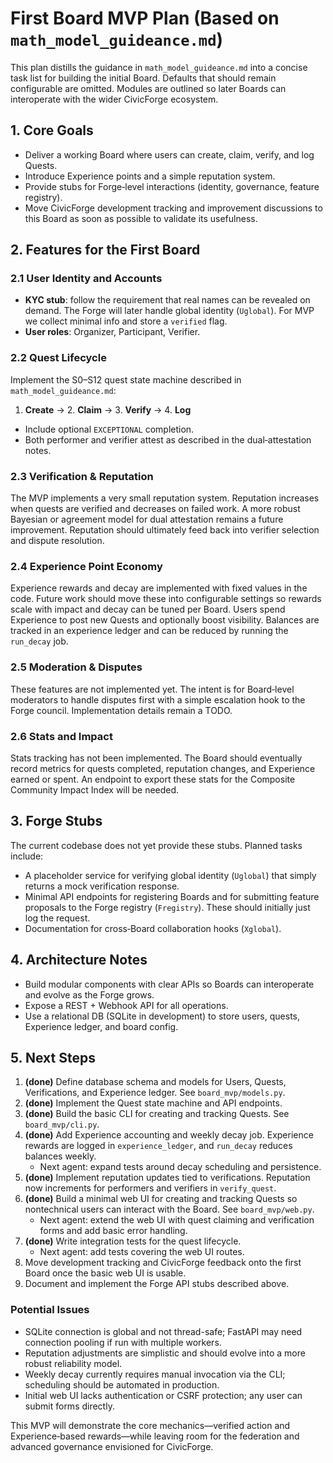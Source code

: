 # First Board MVP Plan (Based on `math_model_guideance.md`)
This plan distills the guidance in `math_model_guideance.md` into a concise task list for building the initial Board. Defaults that should remain configurable are omitted. Modules are outlined so later Boards can interoperate with the wider CivicForge ecosystem.

## 1. Core Goals
- Deliver a working Board where users can create, claim, verify, and log Quests.
- Introduce Experience points and a simple reputation system.
- Provide stubs for Forge‑level interactions (identity, governance, feature registry).
- Move CivicForge development tracking and improvement discussions to this Board as soon as possible to validate its usefulness.

## 2. Features for the First Board

### 2.1 User Identity and Accounts
- **KYC stub**: follow the requirement that real names can be revealed on demand. The Forge will later handle global identity (`Uglobal`). For MVP we collect minimal info and store a `verified` flag.
- **User roles**: Organizer, Participant, Verifier. 

### 2.2 Quest Lifecycle
Implement the S0–S12 quest state machine described in `math_model_guideance.md`:
1. **Create** → 2. **Claim** → 3. **Verify** → 4. **Log**
- Include optional `EXCEPTIONAL` completion.
- Both performer and verifier attest as described in the dual‑attestation notes.

### 2.3 Verification & Reputation
The MVP implements a very small reputation system. Reputation increases when
quests are verified and decreases on failed work. A more robust Bayesian or
agreement model for dual attestation remains a future improvement.
Reputation should ultimately feed back into verifier selection and dispute
resolution.

### 2.4 Experience Point Economy
Experience rewards and decay are implemented with fixed values in the code.
Future work should move these into configurable settings so rewards scale with
impact and decay can be tuned per Board. Users spend Experience to post new
Quests and optionally boost visibility. Balances are tracked in an experience
ledger and can be reduced by running the `run_decay` job.

### 2.5 Moderation & Disputes
These features are not implemented yet. The intent is for Board‑level
moderators to handle disputes first with a simple escalation hook to the Forge
council. Implementation details remain a TODO.

### 2.6 Stats and Impact
Stats tracking has not been implemented. The Board should eventually record
metrics for quests completed, reputation changes, and Experience earned or
spent. An endpoint to export these stats for the Composite Community Impact
Index will be needed.

## 3. Forge Stubs
The current codebase does not yet provide these stubs. Planned tasks include:
- A placeholder service for verifying global identity (`Uglobal`) that simply returns a mock verification response.
- Minimal API endpoints for registering Boards and for submitting feature proposals to the Forge registry (`Fregistry`). These should initially just log the request.
- Documentation for cross‑Board collaboration hooks (`Xglobal`).

## 4. Architecture Notes
- Build modular components with clear APIs so Boards can interoperate and evolve as the Forge grows.
- Expose a REST + Webhook API for all operations.
- Use a relational DB (SQLite in development) to store users, quests, Experience ledger, and board config.

## 5. Next Steps
1. **(done)** Define database schema and models for Users, Quests, Verifications, and Experience ledger. See `board_mvp/models.py`.
2. **(done)** Implement the Quest state machine and API endpoints.
3. **(done)** Build the basic CLI for creating and tracking Quests. See `board_mvp/cli.py`.
4. **(done)** Add Experience accounting and weekly decay job. Experience rewards
   are logged in `experience_ledger`, and `run_decay` reduces balances weekly.
   * Next agent: expand tests around decay scheduling and persistence.
5. **(done)** Implement reputation updates tied to verifications. Reputation now
   increments for performers and verifiers in `verify_quest`.
6. **(done)** Build a minimal web UI for creating and tracking Quests so
   nontechnical users can interact with the Board. See `board_mvp/web.py`.
   * Next agent: extend the web UI with quest claiming and verification forms and
     add basic error handling.
7. **(done)** Write integration tests for the quest lifecycle.
   * Next agent: add tests covering the web UI routes.
8. Move development tracking and CivicForge feedback onto the first Board once the basic web UI is usable.
9. Document and implement the Forge API stubs described above.

### Potential Issues
- SQLite connection is global and not thread-safe; FastAPI may need connection
  pooling if run with multiple workers.
- Reputation adjustments are simplistic and should evolve into a more robust
  reliability model.
- Weekly decay currently requires manual invocation via the CLI; scheduling
  should be automated in production.
- Initial web UI lacks authentication or CSRF protection; any user can submit
  forms directly.

This MVP will demonstrate the core mechanics—verified action and Experience‑based rewards—while leaving room for the federation and advanced governance envisioned for CivicForge.

